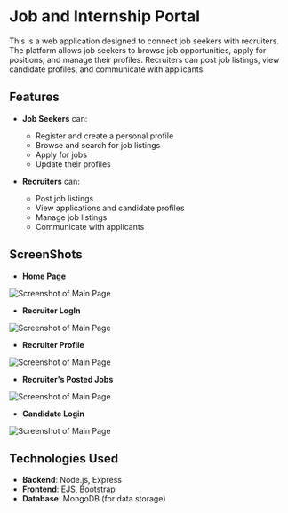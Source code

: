 # Job and Internship Portal

This is a web application designed to connect job seekers with recruiters. The platform allows job seekers to browse job opportunities, apply for positions, and manage their profiles. Recruiters can post job listings, view candidate profiles, and communicate with applicants.

## Features

- **Job Seekers** can:
  - Register and create a personal profile
  - Browse and search for job listings
  - Apply for jobs
  - Update their profiles

- **Recruiters** can:
  - Post job listings
  - View applications and candidate profiles
  - Manage job listings
  - Communicate with applicants


## ScreenShots

- **Home Page**

![Screenshot of Main Page](screenshots/01.png)

- **Recruiter LogIn**

![Screenshot of Main Page](screenshots/02.png)

- **Recruiter Profile**
  
![Screenshot of Main Page](screenshots/03.png)

- **Recruiter's Posted Jobs**
  
![Screenshot of Main Page](screenshots/04.png)


- **Candidate Login**

![Screenshot of Main Page](screenshots/07.png)


## Technologies Used

- **Backend**: Node.js, Express
- **Frontend**: EJS, Bootstrap
- **Database**: MongoDB (for data storage)









